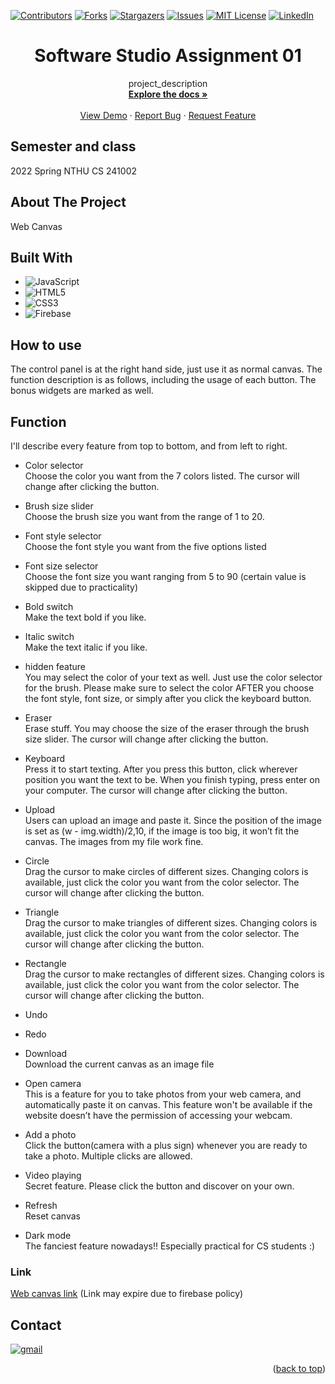 <a name="readme-top"></a>

<!-- PROJECT SHIELDS -->
[![Contributors][contributors-shield]][contributors-url]
[![Forks][forks-shield]][forks-url]
[![Stargazers][stars-shield]][stars-url]
[![Issues][issues-shield]][issues-url]
[![MIT License][license-shield]][license-url]
[![LinkedIn][linkedin-shield]][linkedin-url]

# <center>Software Studio Assignment 01
</center>

<div align="center">

  <p align="center">
    project_description
    <br />
    <a href="https://github.com/Lewis-Tsai/Software-Studio-Assignment-01"><strong>Explore the docs »</strong></a>
    <br />
    <br />
    <a href="https://github.com/Lewis-Tsai/Software-Studio-Assignment-01">View Demo</a>
    ·
    <a href="https://github.com/Lewis-Tsai/Software-Studio-Assignment-01/issues">Report Bug</a>
    ·
    <a href="https://github.com/Lewis-Tsai/Software-Studio-Assignment-01/issues">Request Feature</a>
  </p>
</div>

## Semester and class
2022 Spring NTHU CS 241002	

<!-- ABOUT THE PROJECT -->
## About The Project

Web Canvas

## Built With

* ![JavaScript](https://img.shields.io/badge/javascript-%23323330.svg?style=for-the-badge&logo=javascript&logoColor=%23F7DF1E)
* ![HTML5](https://img.shields.io/badge/html5-%23E34F26.svg?style=for-the-badge&logo=html5&logoColor=white)
* ![CSS3](https://img.shields.io/badge/css3-%231572B6.svg?style=for-the-badge&logo=css3&logoColor=white)
* ![Firebase](https://img.shields.io/badge/Firebase-039BE5?style=for-the-badge&logo=Firebase&logoColor=white)


## How to use
The control panel is at the right hand side, just use it as normal canvas. The function description is as follows, including the usage of each button. The bonus widgets are marked as well.

## Function
I'll describe every feature from top to bottom, and from left to right.

* Color selector <br>
    Choose the color you want from the 7 colors listed. The cursor will change after clicking the button.
* Brush size slider <br>
    Choose the brush size you want from the range of 1 to 20.
* Font style selector <br>
    Choose the font style you want from the five options listed
* Font size selector <br>
    Choose the font size you want ranging from 5 to 90 (certain value is skipped due to practicality)
* Bold switch <br>
    Make the text bold if you like.
* Italic switch <br>
    Make the text italic if you like.
* hidden feature  <br>
    You may select the color of your text as well. Just use the color selector for the brush. Please make sure to select the color AFTER you choose the font style, font size, or simply after you click the keyboard button.
* Eraser <br>
    Erase stuff. You may choose the size of the eraser through the brush size slider. The cursor will change after clicking the button.
* Keyboard <br>
    Press it to start texting. After you press this button, click wherever position you want the text to be. When you finish typing, press enter on your computer. The cursor will change after clicking the button.
* Upload <br>
    Users can upload an image and paste it. Since the position of the image is set as (w - img.width)/2,10, if the image is too big, it won’t fit the canvas. The images from my file work fine.
* Circle <br>
    Drag the cursor to make circles of different sizes. Changing colors is available, just click the color you want from the color selector. The cursor will change after clicking the button.
* Triangle <br>
    Drag the cursor to make triangles of different sizes. Changing colors is available, just click the color you want from the color selector. The cursor will change after clicking the button.
* Rectangle <br>
    Drag the cursor to make rectangles of different sizes. Changing colors is available, just click the color you want from the color selector. The cursor will change after clicking the button.
* Undo
* Redo
* Download <br>
    Download the current canvas as an image file

* Open camera <br>
    This is a feature for you to take photos from your web camera, and automatically paste it on canvas. This feature won't be available if the website doesn’t have the permission of accessing your webcam.
* Add a photo <br>
    Click the button(camera with a plus sign) whenever you are ready to take a photo. Multiple clicks are allowed.
* Video playing <br>
    Secret feature. Please click the button and discover on your own.
* Refresh <br>
    Reset canvas 
* Dark mode <br>
    The fanciest feature nowadays!! Especially practical for CS students :)

### Link
[Web canvas link](https://software-studio-hw1-canvas.firebaseapp.com/) (Link may expire due to firebase policy)
    
## Contact

[![gmail][gmail]][gmail-url]

<p align="right">(<a href="#readme-top">back to top</a>)</p>

<!-- MARKDOWN LINKS & IMAGES -->
<!-- https://www.markdownguide.org/basic-syntax/#reference-style-links -->
[contributors-shield]: https://img.shields.io/github/contributors/Lewis-Tsai/Software-Studio-Assignment-01.svg?style=for-the-badge
[contributors-url]: https://github.com/Lewis-Tsai/Software-Studio-Assignment-01/contributors
[forks-shield]: https://img.shields.io/github/forks/Lewis-Tsai/Software-Studio-Assignment-01.svg?style=for-the-badge
[forks-url]: https://github.com/Lewis-Tsai/Software-Studio-Assignment-01/network/members
[stars-shield]: https://img.shields.io/github/stars/Lewis-Tsai/Software-Studio-Assignment-01.svg?style=for-the-badge
[stars-url]: https://github.com/Lewis-Tsai/Software-Studio-Assignment-01/stargazers
[issues-shield]: https://img.shields.io/github/issues/Lewis-Tsai/Software-Studio-Assignment-01.svg?style=for-the-badge
[issues-url]: https://github.com/Lewis-Tsai/Software-Studio-Assignment-01/issues
[license-shield]: https://img.shields.io/github/license/Lewis-Tsai/Software-Studio-Assignment-01.svg?style=for-the-badge
[license-url]: https://github.com/Lewis-Tsai/Software-Studio-Assignment-01/blob/master/license
[linkedin-shield]: https://img.shields.io/badge/-LinkedIn-black.svg?style=for-the-badge&logo=linkedin&colorB=555
[linkedin-url]: https://linkedin.com/in/lewis-tsai-7b570421a
[product-screenshot]: images/screenshot.png

[gmail]: https://img.shields.io/badge/Gmail-D14836?style=for-the-badge&logo=gmail&logoColor=white
[gmail-url]: mailto:A38050787@gmail.com